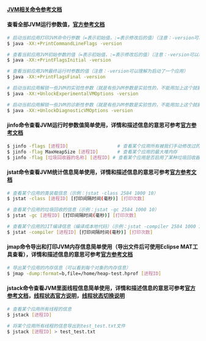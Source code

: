 #### [JVM相关命令参考文档](https://docs.oracle.com/javase/8/docs/technotes/tools/unix/index.html)
#### 查看全部JVM运行参数值，[官方参考文档](https://docs.oracle.com/javase/8/docs/technotes/tools/unix/index.html)
```bash
# 启动当前应用打印JVM命令行参数（=表示初始值，:=表示修改后的值）（注意：-version可以理解为启动了一个应用）
$ java -XX:+PrintCommandLineFlags -version

# 查看当前应用JVM初始参数的值（=表示初始值，:=表示修改后的值）（注意：-version可以理解为启动了一个应用）
$ java -XX:+PrintFlagsInitial -version

# 查看当前应用JVM最终运行时参数的值（注意：-version可以理解为启动了一个应用）
$ java -XX:+PrintFlagsFinal -version

# 启动当前应用解锁一些JVM的实验性参数（就是有些JVM参数是实验性的，不能用加上这个就能用了）（注意：-version可以理解为启动了一个应用）
$ java -XX:+UnlockExperimentalVMOptions -version

# 启动当前应用解锁一些JVM的诊断性参数（就是有些JVM参数是实验性的，不能用加上这个就能用了）（注意：-version可以理解为启动了一个应用）
$ java -XX:+UnlockDiagnosticVMOptions -version
```

#### jinfo命令查看JVM运行时参数值简单使用，详情和描述信息的意思可参考[官方参考文档](https://docs.oracle.com/javase/8/docs/technotes/tools/unix/jinfo.html#BCGEBFDD)
```bash
$ jinfo -flags [进程ID]                  # 查看某个应用所有被我们手动修改过的JVM参数
$ jinfo -flag MaxHeapSize [进程ID]       # 查看某个应用的最大堆内存
$ jinfo -flag [垃圾回收器的名称] [进程ID] # 查看某个应用是否启用了某种垃圾回收器
```

#### jstat命令查看JVM统计信息简单使用，详情和描述信息的意思可参考[官方参考文档](https://docs.oracle.com/javase/8/docs/technotes/tools/unix/jstat.html#BEHHGFAE)
```bash
# 查看某个应用的类装载信息（示例：jstat -class 2584 1000 10）
$ jstat -class [进程ID] [打印间隔时间(毫秒)] [打印次数]

# 查看某个应用的垃圾回收的信息（示例：jstat -gc 2584 1000 10）
$ jstat -gc [进程ID] [打印间隔时间(毫秒)] [打印次数]

# 查看某个应用的JIT编译信息（编译成本地代码）（示例：jstat -compiler 2584 1000 10）
$ jstat -compiler [进程ID] [打印间隔时间(毫秒)] [打印次数]
```

#### jmap命令导出和打印JVM内存信息简单使用（导出文件后可使用Eclipse MAT工具查看），详情和描述信息的意思可参考[官方参考文档](https://docs.oracle.com/javase/8/docs/technotes/tools/unix/jmap.html#CEGCECJB)
```bash
# 导出某个应用的内存信息（可以看到每个对象的内存信息）
$ jmap -dump:format=b,file=/home/heap-test.hprof [进程ID]
```

#### jstack命令查看JVM里面线程信息简单使用，详情和描述信息的意思可参考[官方参考文档](https://docs.oracle.com/javase/8/docs/technotes/tools/unix/jstack.html#BABGJDIF)，[线程状态官方说明](https://docs.oracle.com/javase/8/docs/technotes/guides/troubleshoot/tooldescr034.html)，[线程状态切换说明](https://mp.weixin.qq.com/s/GsxeFM7QWuR--Kbpb7At2w)
```bash
# 查看某个应用所有线程的信息
$ jstack [进程ID]

# 将某个应用所有线程的信息导出到test_test.txt文件
$ jstack [进程ID] > test_test.txt
```




